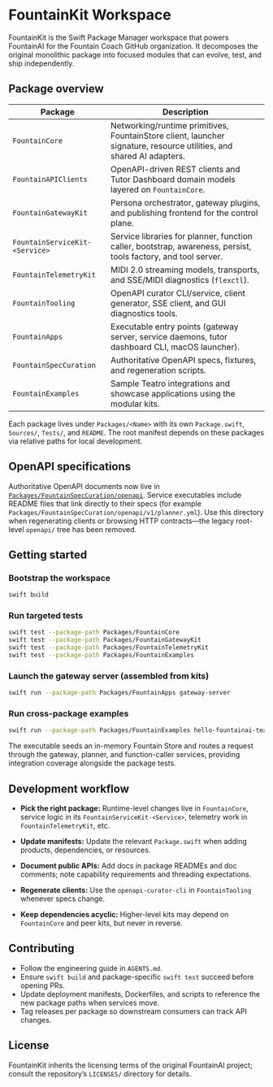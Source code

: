 
# FountainKit Workspace

FountainKit is the Swift Package Manager workspace that powers FountainAI for the Fountain Coach GitHub organization. It decomposes the original monolithic package into focused modules that can evolve, test, and ship independently.

## Package overview

| Package | Description |
| ------- | ----------- |
| `FountainCore` | Networking/runtime primitives, FountainStore client, launcher signature, resource utilities, and shared AI adapters. |
| `FountainAPIClients` | OpenAPI-driven REST clients and Tutor Dashboard domain models layered on `FountainCore`. |
| `FountainGatewayKit` | Persona orchestrator, gateway plugins, and publishing frontend for the control plane. |
| `FountainServiceKit-<Service>` | Service libraries for planner, function caller, bootstrap, awareness, persist, tools factory, and tool server. |
| `FountainTelemetryKit` | MIDI 2.0 streaming models, transports, and SSE/MIDI diagnostics (`flexctl`). |
| `FountainTooling` | OpenAPI curator CLI/service, client generator, SSE client, and GUI diagnostics tools. |
| `FountainApps` | Executable entry points (gateway server, service daemons, tutor dashboard CLI, macOS launcher). |
| `FountainSpecCuration` | Authoritative OpenAPI specs, fixtures, and regeneration scripts. |
| `FountainExamples` | Sample Teatro integrations and showcase applications using the modular kits. |

Each package lives under `Packages/<Name>` with its own `Package.swift`, `Sources/`, `Tests/`, and `README`. The root manifest depends on these packages via relative paths for local development.

## OpenAPI specifications

Authoritative OpenAPI documents now live in [`Packages/FountainSpecCuration/openapi`](Packages/FountainSpecCuration/openapi). Service executables include README files that link directly to their specs (for example `Packages/FountainSpecCuration/openapi/v1/planner.yml`). Use this directory when regenerating clients or browsing HTTP contracts—the legacy root-level `openapi/` tree has been removed.

## Getting started

### Bootstrap the workspace
```bash
swift build
```

### Run targeted tests

```bash
swift test --package-path Packages/FountainCore
swift test --package-path Packages/FountainGatewayKit
swift test --package-path Packages/FountainTelemetryKit
swift test --package-path Packages/FountainExamples
```

### Launch the gateway server (assembled from kits)

```bash
swift run --package-path Packages/FountainApps gateway-server
```

### Run cross-package examples

```bash
swift run --package-path Packages/FountainExamples hello-fountainai-teatro
```

The executable seeds an in-memory Fountain Store and routes a request through
the gateway, planner, and function-caller services, providing integration
coverage alongside the package tests.

## Development workflow

* **Pick the right package:**
  Runtime-level changes live in `FountainCore`, service logic in its `FountainServiceKit-<Service>`, telemetry work in `FountainTelemetryKit`, etc.

* **Update manifests:**
  Update the relevant `Package.swift` when adding products, dependencies, or resources.

* **Document public APIs:**
  Add docs in package READMEs and doc comments; note capability requirements and threading expectations.

* **Regenerate clients:**
  Use the `openapi-curator-cli` in `FountainTooling` whenever specs change.

* **Keep dependencies acyclic:**
  Higher-level kits may depend on `FountainCore` and peer kits, but never in reverse.

## Contributing

* Follow the engineering guide in `AGENTS.md`.
* Ensure `swift build` and package-specific `swift test` succeed before opening PRs.
* Update deployment manifests, Dockerfiles, and scripts to reference the new package paths when services move.
* Tag releases per package so downstream consumers can track API changes.

## License

FountainKit inherits the licensing terms of the original FountainAI project; consult the repository’s `LICENSES/` directory for details.


